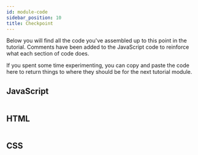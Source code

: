 ```yaml
---
id: module-code
sidebar_position: 10
title: Checkpoint
---
```


Below you will find all the code you've assembled up to this point in the
tutorial. Comments have been added to the JavaScript code to reinforce what each
section of code does.

If you spent some time experimenting, you can copy and paste the code here to
return things to where they should be for the next tutorial module.

## JavaScript

```javascript
```

## HTML

```html
```

## CSS

```css
```
